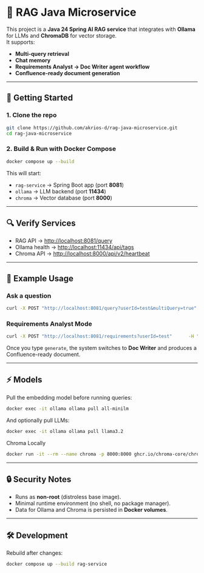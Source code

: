 
# 🧠 RAG Java Microservice

This project is a **Java 24 Spring AI RAG service** that integrates with **Ollama** for LLMs and **ChromaDB** for vector storage.  
It supports:
- **Multi-query retrieval**
- **Chat memory**
- **Requirements Analyst → Doc Writer agent workflow**
- **Confluence-ready document generation**

---

## 🚀 Getting Started

### 1. Clone the repo
```bash
git clone https://github.com/akrios-d/rag-java-microservice.git
cd rag-java-microservice
```

### 2. Build & Run with Docker Compose
```bash
docker compose up --build
```

This will start:
- `rag-service` → Spring Boot app (port **8081**)  
- `ollama` → LLM backend (port **11434**)  
- `chroma` → Vector database (port **8000**)  

---

## 🔍 Verify Services

- RAG API → [http://localhost:8081/query](http://localhost:8081/query)  
- Ollama health → [http://localhost:11434/api/tags](http://localhost:11434/api/tags)  
- Chroma API → [http://localhost:8000/api/v2/heartbeat](http://localhost:8000/api/v2/heartbeat)  

---

## 📡 Example Usage

### Ask a question
```bash
curl -X POST "http://localhost:8081/query?userId=test&multiQuery=true"      -H "Content-Type: application/json"      -d '{"question":"What is retrieval augmented generation?"}'
```

### Requirements Analyst Mode
```bash
curl -X POST "http://localhost:8081/requirements?userId=test"      -H "Content-Type: application/json"      -d '{"input":"I need a system for handling support tickets"}'
```

Once you type `generate`, the system switches to **Doc Writer** and produces a Confluence-ready document.

---

## ⚡ Models

Pull the embedding model before running queries:
```bash
docker exec -it ollama ollama pull all-minilm
```

And optionally pull LLMs:
```bash
docker exec -it ollama ollama pull llama3.2
```

Chroma Locally
```bash
docker run -it --rm --name chroma -p 8000:8000 ghcr.io/chroma-core/chroma:1.0.0
```

---

## 🔒 Security Notes
- Runs as **non-root** (distroless base image).  
- Minimal runtime environment (no shell, no package manager).  
- Data for Ollama and Chroma is persisted in **Docker volumes**.  

---

## 🛠 Development
Rebuild after changes:
```bash
docker compose up --build rag-service
```



